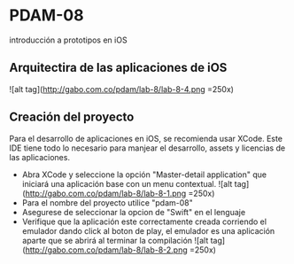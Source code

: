 # PDAM-08
introducción a prototipos en iOS 

## Arquitectira de las aplicaciones de iOS
![alt tag](http://gabo.com.co/pdam/lab-8/lab-8-4.png =250x)

## Creación del proyecto
Para el desarrollo de aplicaciones en iOS, se recomienda usar XCode. Este IDE tiene todo lo necesario para manjear el desarrollo, assets y licencias de las aplicaciones.

* Abra XCode y seleccione la opción "Master-detail application" que iniciará una aplicación base con un menu contextual.
![alt tag](http://gabo.com.co/pdam/lab-8/lab-8-1.png =250x)
* Para el nombre del proyecto utilice "pdam-08"
* Asegurese de seleccionar la opcion de "Swift" en el lenguaje
* Verifique que la aplicación este correctamente creada corriendo el emulador dando click al boton de play, el emulador es una aplicación aparte que se abrirá al terminar la compilación
![alt tag](http://gabo.com.co/pdam/lab-8/lab-8-2.png =250x)
